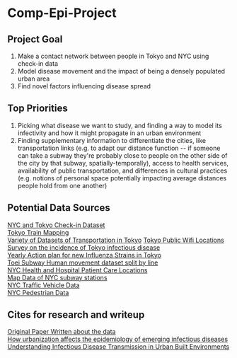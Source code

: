 # Comp-Epi-Project
## Project Goal
1. Make a contact network between people in Tokyo and NYC using check-in data 
2. Model disease movement and the impact of being a densely populated urban area
3. Find novel factors influencing disease spread


## Top Priorities
1. Picking what disease we want to study, and finding a way to model its infectivity and how it might propagate in an urban environment
2. Finding supplementary information to differentiate the cities, like transportation links (e.g. to adapt our distance function -- if someone can take a subway they're probably close to people on the other side of the city by that subway, spatially-temporally), access to health services, availability of public transportation, and differences in cultural practices (e.g. notions of personal space potentially impacting average distances people hold from one another)
## Potential Data Sources
[NYC and Tokyo Check-in Dataset](https://sites.google.com/site/yangdingqi/home/foursquare-dataset?fbclid=IwAR3siQW3KR3sx-MslavAVwOxHmFJy6YoRDJDSjAuiyS5NNgErauBjSAj9ow#h.p_ID_46)  
[Tokyo Train Mapping](https://github.com/Jugendhackt/tokyo-metro-data)  
[Variety of Datasets of Transportation in Tokyo](https://tokyochallenge.odpt.org/en/#b)
[Tokyo Public Wifi Locations](https://catalog.data.metro.tokyo.lg.jp/dataset/t132292d0000000003?fbclid=IwAR3l_wYbcVWBJK9q5tBuVA9ELSV4YpkxPhidrGC03Nsw97dLhrZI1nmvMD8)  
[Survey on the incidence of Tokyo infectious disease](https://catalog.data.metro.tokyo.lg.jp/dataset/t000010d1800000052?fbclid=IwAR2rIC1k6CW3Vhd0soygqW1-En-6LPF_NdfoVS3wwn68Krt6XEE4oKoOjXQ)  
[Yearly Action plan for new Influenza Strains in Tokyo](https://catalog.data.metro.tokyo.lg.jp/dataset/t000003d1700000048?fbclid=IwAR1dcaJAe6vkKuWeC7On2lOuwOWYqQUjbhzZnxuv9v47ytvKck70iPqiTZk)  
[Toei Subway Human movement dataset split by line](https://catalog.data.metro.tokyo.lg.jp/dataset/t000018d0000000036?fbclid=IwAR1dcaJAe6vkKuWeC7On2lOuwOWYqQUjbhzZnxuv9v47ytvKck70iPqiTZk)  
[NYC Health and Hospital Patient Care Locations](https://data.cityofnewyork.us/Health/NYC-Health-Hospitals-patient-care-locations-2011/f7b6-v6v3)  
[Map Data of NYC subway stations](https://data.cityofnewyork.us/Transportation/Subway-Stations/arq3-7z49)  
[NYC Traffic Vehicle Data](https://data.cityofnewyork.us/Transportation/Traffic-Volume-Counts-2014-2018-/ertz-hr4r)  
[NYC Pedestrian Data](https://data.cityofnewyork.us/Transportation/Bi-Annual-Pedestrian-Counts/2de2-6x2h)  


## Cites for research and writeup
[Original Paper Written about the data](http://www-public.imtbs-tsp.eu/~zhang_da/pub/TSMC_YANG_2014.pdf)  
[How urbanization affects the epidemiology of emerging infectious diseases](https://www.ncbi.nlm.nih.gov/pmc/articles/PMC4481042/?fbclid=IwAR15JlnpUVCxCTK5mL7Q1xE1J2Npcuq8xar8zCPTaP_fHQksJakGq3d-LJw)  
[Understanding Infectious Disease Transmission in Urban Built Environments](https://www.ncbi.nlm.nih.gov/books/NBK507339/?fbclid=IwAR2_IiTsDD-nAapQjVdXc9H0z0e4qWeTEdW-yr_ni-EdkbSjNNX10NDYWQI)

